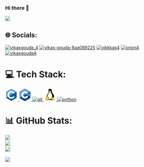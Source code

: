 ### Hi there 👋
[![](https://visitcount.itsvg.in/api?id=vikas-gouda&icon=3&color=12)](https://visitcount.itsvg.in)
<!--
**vikas-gouda/vikas-gouda** is a ✨ _special_ ✨ repository because its `README.md` (this file) appears on your GitHub profile.

Here are some ideas to get you started:

- 🔭 I’m currently working on ...
- 🌱 I’m currently learning ...
- 👯 I’m looking to collaborate on ...
- 🤔 I’m looking for help with ...
- 💬 Ask me about ...
- 📫 How to reach me: ...
- 😄 Pronouns: ...
- ⚡ Fun fact: ...
-->



## 🌐 Socials:
<p align="left">
<a href="https://twitter.com/vikasgouda_4" target="_blank"><img align="center" src="https://raw.githubusercontent.com/rahuldkjain/github-profile-readme-generator/master/src/images/icons/Social/twitter.svg" alt="vikasgouda_4" height="30" width="40" /></a>
<a href="https://www.linkedin.com/in/vikas-gouda-8aa089225/" target="_blank"><img align="center" src="https://raw.githubusercontent.com/rahuldkjain/github-profile-readme-generator/master/src/images/icons/Social/linked-in-alt.svg" alt="vikas-gouda-8aa089225" height="30" width="40" /></a>
<a href="https://instagram.com/vikkkas4/" target="_blank"><img align="center" src="https://raw.githubusercontent.com/rahuldkjain/github-profile-readme-generator/master/src/images/icons/Social/instagram.svg" alt="vikkkas4" height="30" width="40" /></a>
<a href="https://www.codechef.com/users/orion4" target="_blank"><img align="center" src="https://cdn.jsdelivr.net/npm/simple-icons@3.1.0/icons/codechef.svg" alt="orion4" height="30" width="40" /></a>
<a href="https://www.leetcode.com/vikasgouda4" target="_blank"><img align="center" src="https://raw.githubusercontent.com/rahuldkjain/github-profile-readme-generator/master/src/images/icons/Social/leet-code.svg" alt="vikasgouda4" height="30" width="40" /></a>
</p>

# 💻 Tech Stack:
 <a href="https://www.cprogramming.com/" target="_blank" rel="noreferrer"> <img src="https://raw.githubusercontent.com/devicons/devicon/master/icons/c/c-original.svg" alt="c" width="40" height="40"/> </a> <a href="https://www.w3schools.com/cpp/" target="_blank" rel="noreferrer"> <img src="https://raw.githubusercontent.com/devicons/devicon/master/icons/cplusplus/cplusplus-original.svg" alt="cplusplus" width="40" height="40"/> <a href="https://git-scm.com/" target="_blank" rel="noreferrer"> <img src="https://www.vectorlogo.zone/logos/git-scm/git-scm-icon.svg" alt="git" width="40" height="40"/> </a><a href="https://www.linux.org/" target="_blank" rel="noreferrer"> <img src="https://raw.githubusercontent.com/devicons/devicon/master/icons/linux/linux-original.svg" alt="linux" width="40" height="40"/> </a> <a href="https://www.python.org/" target="_blank" rel="noreferrer"> <img src="https://upload.wikimedia.org/wikipedia/commons/c/c3/Python-logo-notext.svg" alt="python" width="40" height="40"/> </a>
# 📊 GitHub Stats:
![](https://github-readme-stats.vercel.app/api?username=vikas-gouda&theme=dark&hide_border=false&include_all_commits=true&count_private=true)<br/>
![](https://github-readme-streak-stats.herokuapp.com/?user=vikas-gouda&theme=dark&hide_border=false)<br/>
![](https://github-readme-stats.vercel.app/api/top-langs/?username=vikas-gouda&theme=dark&hide_border=false&include_all_commits=true&count_private=true&layout=compact)

![](https://leetcard.jacoblin.cool/vikasgouda4?ext=heatmap)



